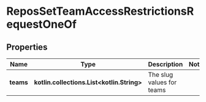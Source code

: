 
# ReposSetTeamAccessRestrictionsRequestOneOf

## Properties
Name | Type | Description | Notes
------------ | ------------- | ------------- | -------------
**teams** | **kotlin.collections.List&lt;kotlin.String&gt;** | The slug values for teams | 



